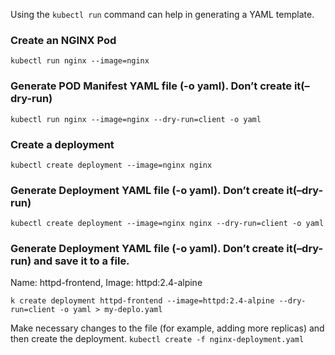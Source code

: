 Using the `kubectl run` command can help in generating a YAML template.

### Create an NGINX Pod

`kubectl run nginx --image=nginx`

### Generate POD Manifest YAML file (-o yaml). Don’t create it(–dry-run)

`kubectl run nginx --image=nginx --dry-run=client -o yaml`

### Create a deployment

`kubectl create deployment --image=nginx nginx`

### Generate Deployment YAML file (-o yaml). Don’t create it(–dry-run)

`kubectl create deployment --image=nginx nginx --dry-run=client -o yaml`

### Generate Deployment YAML file (-o yaml). Don’t create it(–dry-run) and save it to a file.

Name: httpd-frontend,
Image: httpd:2.4-alpine

`k create deployment httpd-frontend --image=httpd:2.4-alpine --dry-run=client -o yaml > my-deplo.yaml`

Make necessary changes to the file (for example, adding more replicas) and then create the deployment. `kubectl create -f nginx-deployment.yaml`
